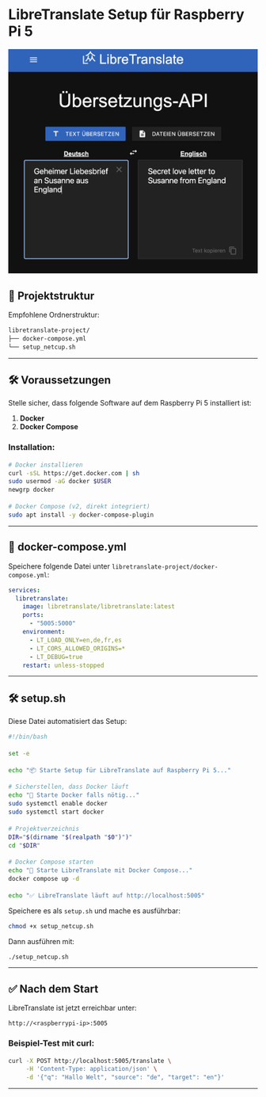 # LibreTranslate Setup für Raspberry Pi 5

![screenshot](media/Bildschirmfoto%202025-06-30%20um%2018.30.07.png)

## 📁 Projektstruktur

Empfohlene Ordnerstruktur:

```bash
libretranslate-project/
├── docker-compose.yml
└── setup_netcup.sh
```

---

## 🛠️ Voraussetzungen

Stelle sicher, dass folgende Software auf dem Raspberry Pi 5 installiert ist:

1. **Docker**
2. **Docker Compose**

### Installation:

```bash
# Docker installieren
curl -sSL https://get.docker.com | sh
sudo usermod -aG docker $USER
newgrp docker

# Docker Compose (v2, direkt integriert)
sudo apt install -y docker-compose-plugin
```

---

## 📄 docker-compose.yml

Speichere folgende Datei unter `libretranslate-project/docker-compose.yml`:

```yaml
services:
  libretranslate:
    image: libretranslate/libretranslate:latest
    ports:
      - "5005:5000"
    environment:
      - LT_LOAD_ONLY=en,de,fr,es
      - LT_CORS_ALLOWED_ORIGINS=*
      - LT_DEBUG=true
    restart: unless-stopped
```

---

## 🛠️ setup.sh

Diese Datei automatisiert das Setup:

```bash
#!/bin/bash

set -e

echo "📦 Starte Setup für LibreTranslate auf Raspberry Pi 5..."

# Sicherstellen, dass Docker läuft
echo "🔧 Starte Docker falls nötig..."
sudo systemctl enable docker
sudo systemctl start docker

# Projektverzeichnis
DIR="$(dirname "$(realpath "$0")")"
cd "$DIR"

# Docker Compose starten
echo "🚀 Starte LibreTranslate mit Docker Compose..."
docker compose up -d

echo "✅ LibreTranslate läuft auf http://localhost:5005"
```

Speichere es als `setup.sh` und mache es ausführbar:

```bash
chmod +x setup_netcup.sh
```

Dann ausführen mit:

```bash
./setup_netcup.sh
```

---

## ✅ Nach dem Start

LibreTranslate ist jetzt erreichbar unter:

```
http://<raspberrypi-ip>:5005
```

### Beispiel-Test mit curl:

```bash
curl -X POST http://localhost:5005/translate \
     -H 'Content-Type: application/json' \
     -d '{"q": "Hallo Welt", "source": "de", "target": "en"}'
```

---

